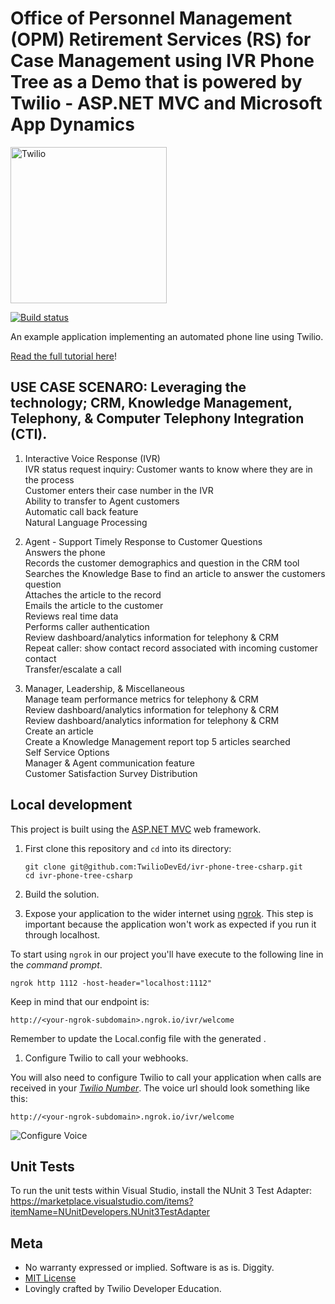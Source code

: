 # Office of Personnel Management (OPM) Retirement Services (RS) for Case Management using IVR Phone Tree as a Demo that is powered by Twilio - ASP.NET MVC and Microsoft App Dynamics

<a href="https://www.twilio.com">
  <img src="https://static0.twilio.com/marketing/bundles/marketing/img/logos/wordmark-red.svg" alt="Twilio" width="250" />
</a>

[![Build status](https://ci.appveyor.com/api/projects/status/ktdh5pqmkc39ljng?svg=true)](https://ci.appveyor.com/project/TwilioDevEd/ivr-phone-tree-csharp)

An example application implementing an automated phone line using Twilio.

[Read the full tutorial here](https://www.twilio.com/docs/tutorials/walkthrough/ivr-phone-tree/csharp/mvc)!

## USE CASE SCENARO: Leveraging the technology; CRM, Knowledge Management, Telephony, & Computer Telephony Integration (CTI).
1. Interactive Voice Response (IVR)<br>
IVR status request inquiry: Customer wants to know where they are in the process <br>
Customer enters their case number in the IVR<br>
Ability to transfer to Agent customers<br>
Automatic call back feature <br>
Natural Language Processing<br>

2. Agent - Support Timely Response to Customer Questions<br>
Answers the phone<br>
Records the customer demographics and question in the CRM tool <br>
Searches the Knowledge Base to find an article to answer the customers question<br>
Attaches the article to the record<br>
Emails the article to the customer<br>
Reviews real time data <br>
Performs caller authentication<br>
Review dashboard/analytics information for telephony & CRM<br>
Repeat caller: show contact record associated with incoming customer contact<br>
Transfer/escalate a call<br>

3. Manager, Leadership, & Miscellaneous<br>
Manage team performance metrics for telephony & CRM<br>
Review dashboard/analytics information for telephony & CRM <br>
Review dashboard/analytics information for telephony & CRM <br>
Create an article <br>
Create a Knowledge Management report top 5 articles searched <br>
Self Service Options <br>
Manager & Agent communication feature <br>
Customer Satisfaction Survey Distribution <br>

## Local development

This project is built using the [ASP.NET MVC](http://www.asp.net/mvc) web framework.

1. First clone this repository and `cd` into its directory:
   ```
   git clone git@github.com:TwilioDevEd/ivr-phone-tree-csharp.git
   cd ivr-phone-tree-csharp
   ```

1. Build the solution.

1. Expose your application to the wider internet using [ngrok](http://ngrok.com). This step
  is important because the application won't work as expected if you run it through
  localhost.

  To start using `ngrok` in our project you'll have execute to the following line in the _command prompt_.

  ```shell
  ngrok http 1112 -host-header="localhost:1112"
  ```

  Keep in mind that our endpoint is:

  ```
  http://<your-ngrok-subdomain>.ngrok.io/ivr/welcome
  ```

  Remember to update the Local.config file with the generated <your-ngrok-subdomain>.

1. Configure Twilio to call your webhooks.

  You will also need to configure Twilio to call your application when calls are
  received in your [*Twilio Number*](https://www.twilio.com/user/account/messaging/phone-numbers).
  The voice url should look something like this:

  ```
  http://<your-ngrok-subdomain>.ngrok.io/ivr/welcome
  ```

  ![Configure Voice](http://howtodocs.s3.amazonaws.com/twilio-number-config-all-med.gif)

## Unit Tests

To run the unit tests within Visual Studio, install the NUnit 3 Test Adapter:
https://marketplace.visualstudio.com/items?itemName=NUnitDevelopers.NUnit3TestAdapter

## Meta

* No warranty expressed or implied. Software is as is. Diggity.
* [MIT License](http://www.opensource.org/licenses/mit-license.html)
* Lovingly crafted by Twilio Developer Education.
